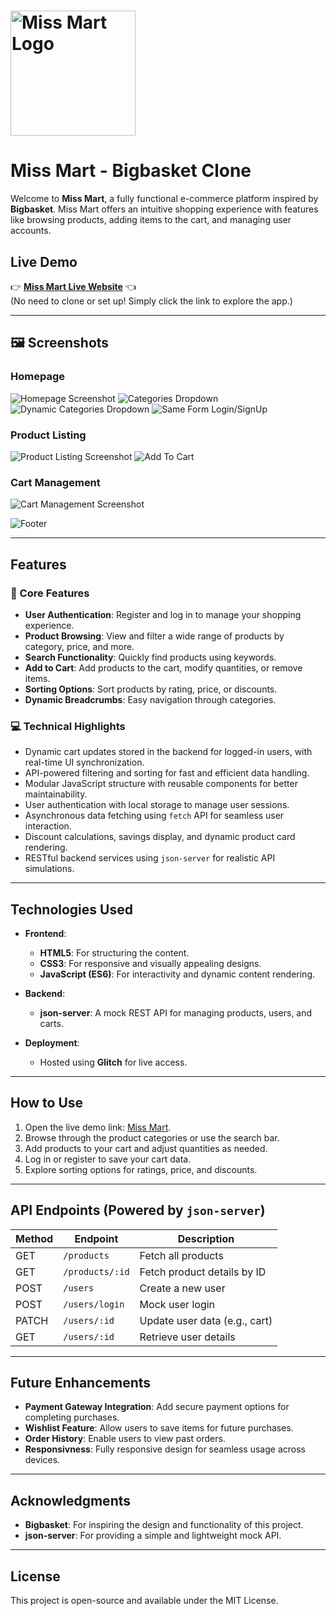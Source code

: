 # <img src="https://github.com/user-attachments/assets/28ea2568-30f7-49ac-9ba1-4c6f04125ed2" alt="Miss Mart Logo" width="200" height="200">  
# **Miss Mart** - Bigbasket Clone  

Welcome to **Miss Mart**, a fully functional e-commerce platform inspired by **Bigbasket**. Miss Mart offers an intuitive shopping experience with features like browsing products, adding items to the cart, and managing user accounts.

## Live Demo

👉 **[Miss Mart Live Website](https://rishika09090.github.io/MissMart/)** 👈  
(No need to clone or set up! Simply click the link to explore the app.)

---

## 🖼️ Screenshots

### Homepage  
![Homepage Screenshot](https://github.com/user-attachments/assets/73fa8021-bcd2-4976-9f11-c6c5f30b7bfe)
![Categories Dropdown](https://github.com/user-attachments/assets/acf11342-1801-47cc-98fe-908f56b5b911)
![Dynamic Categories Dropdown](https://github.com/user-attachments/assets/4226f2ea-5b52-4340-8cd8-9c97a5274fcc)
![Same Form Login/SignUp](https://github.com/user-attachments/assets/6b8fe9da-b0c9-484b-b2ab-8163f5b0b3e7)

### Product Listing  
![Product Listing Screenshot](https://github.com/user-attachments/assets/e947d461-59f9-4ba9-b8c3-8e7f8502a3d4)
![Add To Cart](https://github.com/user-attachments/assets/d8254e9a-0eaf-4176-b05c-47b445e76907)

### Cart Management  
![Cart Management Screenshot](https://github.com/user-attachments/assets/5449f130-88c5-4227-8f8a-a14ee419cbdd)

![Footer](https://github.com/user-attachments/assets/ecfbeb16-465b-41dc-9060-477db8adcad6)

---

## Features

### 🌟 Core Features
- **User Authentication**: Register and log in to manage your shopping experience.
- **Product Browsing**: View and filter a wide range of products by category, price, and more.
- **Search Functionality**: Quickly find products using keywords.
- **Add to Cart**: Add products to the cart, modify quantities, or remove items.
- **Sorting Options**: Sort products by rating, price, or discounts.
- **Dynamic Breadcrumbs**: Easy navigation through categories.

### 💻 Technical Highlights

- Dynamic cart updates stored in the backend for logged-in users, with real-time UI synchronization.
- API-powered filtering and sorting for fast and efficient data handling.
- Modular JavaScript structure with reusable components for better maintainability.
- User authentication with local storage to manage user sessions.
- Asynchronous data fetching using `fetch` API for seamless user interaction.
- Discount calculations, savings display, and dynamic product card rendering.
- RESTful backend services using `json-server` for realistic API simulations.

---

## Technologies Used

- **Frontend**:  
  - **HTML5**: For structuring the content.  
  - **CSS3**: For responsive and visually appealing designs.  
  - **JavaScript (ES6)**: For interactivity and dynamic content rendering.  

- **Backend**:  
  - **json-server**: A mock REST API for managing products, users, and carts.  

- **Deployment**:  
  - Hosted using **Glitch** for live access.

---

## How to Use

1. Open the live demo link: [Miss Mart](https://your-deployed-link-here).
2. Browse through the product categories or use the search bar.
3. Add products to your cart and adjust quantities as needed.
4. Log in or register to save your cart data.
5. Explore sorting options for ratings, price, and discounts.

---

## API Endpoints (Powered by `json-server`)

| Method | Endpoint             | Description                     |
|--------|-----------------------|---------------------------------|
| GET    | `/products`          | Fetch all products              |
| GET    | `/products/:id`      | Fetch product details by ID     |
| POST   | `/users`             | Create a new user               |
| POST   | `/users/login`       | Mock user login                 |
| PATCH  | `/users/:id`         | Update user data (e.g., cart)   |
| GET    | `/users/:id`         | Retrieve user details           |

---

## Future Enhancements

- **Payment Gateway Integration**: Add secure payment options for completing purchases.
- **Wishlist Feature**: Allow users to save items for future purchases.
- **Order History**: Enable users to view past orders.
- **Responsivness**: Fully responsive design for seamless usage across devices.
---

## Acknowledgments

- **Bigbasket**: For inspiring the design and functionality of this project.  
- **json-server**: For providing a simple and lightweight mock API.  

---

## License

This project is open-source and available under the MIT License.
